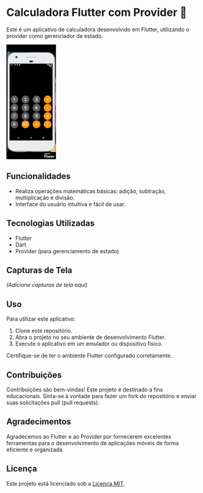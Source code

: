 # Calculadora Flutter com Provider 🧮

Este é um aplicativo de calculadora desenvolvido em Flutter, utilizando o provider como gerenciador de estado.

![Demonstração da Calculadora](image.gif)

## Funcionalidades

- Realiza operações matemáticas básicas: adição, subtração, multiplicação e divisão.
- Interface do usuário intuitiva e fácil de usar.

## Tecnologias Utilizadas

- Flutter
- Dart
- Provider (para gerenciamento de estado)


## Capturas de Tela

_(Adicione capturas de tela aqui)_

## Uso

Para utilizar este aplicativo:

1. Clone este repositório.
2. Abra o projeto no seu ambiente de desenvolvimento Flutter.
3. Execute o aplicativo em um emulador ou dispositivo físico.

Certifique-se de ter o ambiente Flutter configurado corretamente.

## Contribuições

Contribuições são bem-vindas! Este projeto é destinado a fins educacionais. Sinta-se à vontade para fazer um fork do repositório e enviar suas solicitações pull (pull requests).

## Agradecimentos

Agradecemos ao Flutter e ao Provider por fornecerem excelentes ferramentas para o desenvolvimento de aplicações móveis de forma eficiente e organizada.

## Licença

Este projeto está licenciado sob a [Licença MIT](LICENSE).
